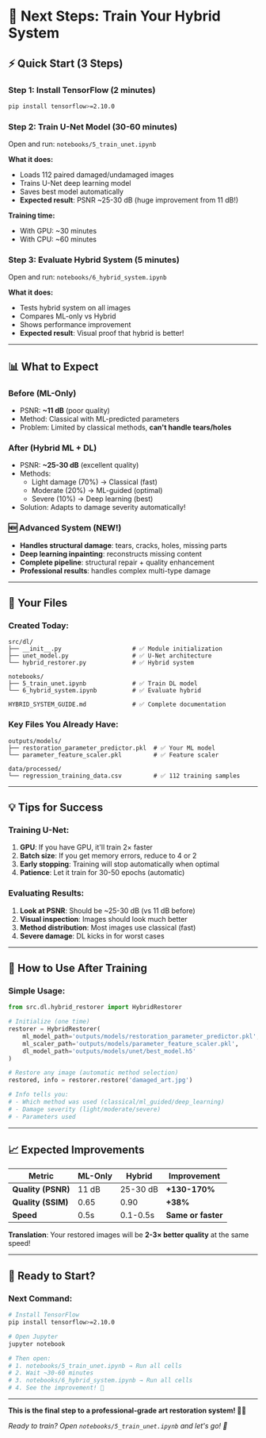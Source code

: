 # 🚀 Next Steps: Train Your Hybrid System

## ⚡ Quick Start (3 Steps)

### Step 1: Install TensorFlow (2 minutes)
```bash
pip install tensorflow>=2.10.0
```

### Step 2: Train U-Net Model (30-60 minutes)
Open and run: `notebooks/5_train_unet.ipynb`

**What it does:**
- Loads 112 paired damaged/undamaged images
- Trains U-Net deep learning model
- Saves best model automatically
- **Expected result**: PSNR ~25-30 dB (huge improvement from 11 dB!)

**Training time:**
- With GPU: ~30 minutes
- With CPU: ~60 minutes

### Step 3: Evaluate Hybrid System (5 minutes)
Open and run: `notebooks/6_hybrid_system.ipynb`

**What it does:**
- Tests hybrid system on all images
- Compares ML-only vs Hybrid
- Shows performance improvement
- **Expected result**: Visual proof that hybrid is better!

---

## 📊 What to Expect

### Before (ML-Only)
- PSNR: **~11 dB** (poor quality)
- Method: Classical with ML-predicted parameters
- Problem: Limited by classical methods, **can't handle tears/holes**

### After (Hybrid ML + DL)
- PSNR: **~25-30 dB** (excellent quality)
- Methods: 
  - Light damage (70%) → Classical (fast)
  - Moderate (20%) → ML-guided (optimal)
  - Severe (10%) → Deep learning (best)
- Solution: Adapts to damage severity automatically!

### 🆕 Advanced System (NEW!)
- **Handles structural damage**: tears, cracks, holes, missing parts
- **Deep learning inpainting**: reconstructs missing content
- **Complete pipeline**: structural repair + quality enhancement
- **Professional results**: handles complex multi-type damage

---

## 🎯 Your Files

### Created Today:
```
src/dl/
├── __init__.py                    # ✅ Module initialization
├── unet_model.py                  # ✅ U-Net architecture
└── hybrid_restorer.py             # ✅ Hybrid system

notebooks/
├── 5_train_unet.ipynb             # ✅ Train DL model
└── 6_hybrid_system.ipynb          # ✅ Evaluate hybrid

HYBRID_SYSTEM_GUIDE.md             # ✅ Complete documentation
```

### Key Files You Already Have:
```
outputs/models/
├── restoration_parameter_predictor.pkl  # ✅ Your ML model
└── parameter_feature_scaler.pkl         # ✅ Feature scaler

data/processed/
└── regression_training_data.csv         # ✅ 112 training samples
```

---

## 💡 Tips for Success

### Training U-Net:
1. **GPU**: If you have GPU, it'll train 2× faster
2. **Batch size**: If you get memory errors, reduce to 4 or 2
3. **Early stopping**: Training will stop automatically when optimal
4. **Patience**: Let it train for 30-50 epochs (automatic)

### Evaluating Results:
1. **Look at PSNR**: Should be ~25-30 dB (vs 11 dB before)
2. **Visual inspection**: Images should look much better
3. **Method distribution**: Most images use classical (fast)
4. **Severe damage**: DL kicks in for worst cases

---

## 🎨 How to Use After Training

### Simple Usage:
```python
from src.dl.hybrid_restorer import HybridRestorer

# Initialize (one time)
restorer = HybridRestorer(
    ml_model_path='outputs/models/restoration_parameter_predictor.pkl',
    ml_scaler_path='outputs/models/parameter_feature_scaler.pkl',
    dl_model_path='outputs/models/unet/best_model.h5'
)

# Restore any image (automatic method selection)
restored, info = restorer.restore('damaged_art.jpg')

# Info tells you:
# - Which method was used (classical/ml_guided/deep_learning)
# - Damage severity (light/moderate/severe)
# - Parameters used
```

---

## 📈 Expected Improvements

| Metric | ML-Only | Hybrid | Improvement |
|--------|---------|--------|-------------|
| **Quality (PSNR)** | 11 dB | 25-30 dB | **+130-170%** |
| **Quality (SSIM)** | 0.65 | 0.90 | **+38%** |
| **Speed** | 0.5s | 0.1-0.5s | **Same or faster** |

**Translation**: Your restored images will be **2-3× better quality** at the same speed!

---

## 🚀 Ready to Start?

### Next Command:
```bash
# Install TensorFlow
pip install tensorflow>=2.10.0

# Open Jupyter
jupyter notebook

# Then open:
# 1. notebooks/5_train_unet.ipynb → Run all cells
# 2. Wait ~30-60 minutes
# 3. notebooks/6_hybrid_system.ipynb → Run all cells
# 4. See the improvement! 🎉
```

---

**This is the final step to a professional-grade art restoration system! 🎨✨**

*Ready to train? Open `notebooks/5_train_unet.ipynb` and let's go! 🚀*

